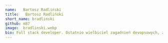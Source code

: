 ```yaml
---
name:   Bartosz Radliński
title:   Bartosz Radliński
short_name: bradlinski
github: m87
image:  bradlinski.webp
bio: Full stack developer. Ostatnio wielbiciel zagadnień devopsowych, zwłaszcza wszystkiego, z czego da się złożyć cluster. W wolnych chwilach bawi się IoT, warzy piwo i dopieszcza konfigurację Gentoo.
---
```


